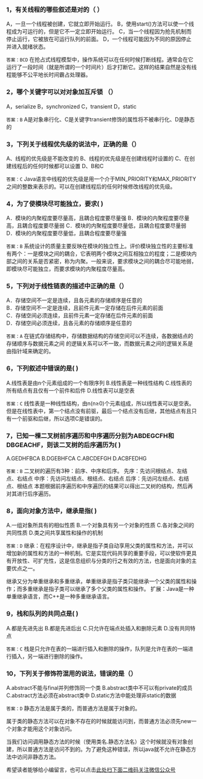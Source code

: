 ### 1，有关线程的哪些叙述是对的（ ）
A，一旦一个线程被创建，它就立即开始运行。
B，使用start()方法可以使一个线程成为可运行的，但是它不一定立即开始运行。
C，当一个线程因为抢先机制而停止运行，它被放在可运行队列的前面。
D，一个线程可能因为不同的原因停止并进入就绪状态。

`答案：BCD`
在抢占式线程模型中，操作系统可以在任何时候打断线程。通常会在它运行了一段时间（就是所谓的一个时间片）后才打断它。这样的结果自然是没有线程能够不公平地长时间霸占处理器。

### 2，哪个关键字可以对对象加互斥锁 （）
A，serialize 
B，synchronized
C，transient
D，static

`答案：B`
A是对象串行化、C是关键字transient修饰的属性将不被串行化、D是静态的

### 3，下列关于线程优先级的说法中，正确的是（）
A、线程的优先级是不能改变的 
B、线程的优先级是在创建线程时设置的 
C、在创建线程后的任何时候都可以设置 
D、B和C

`答案：C`
Java语言中线程的优先级是用一个介于MIN_PRIORITY和MAX_PRIORITY之间的整数来表示的。可以在创建线程后的任何时候修改线程的优先级。

### 4，为了使模块尽可能独立，要求(  )
A．模块的内聚程度要尽量高，且耦合程度要尽量强
B．模块的内聚程度要尽量高，且耦合程度要尽量弱
C．模块的内聚程度要尽量低，且耦合程度要尽量弱
D．模块的内聚程度要尽量低，且耦合程度要尽量强

`答案：B`
系统设计的质量主要反映在模块的独立性上。评价模块独立性的主要标准有两个：一是模块之间的耦合，它表明两个模块之间互相独立的程度；二是模块内部之间的关系是否紧密，称为内聚。一般来说，要求模块之间的耦合尽可能地弱，即模块尽可能独立，而要求模块的内聚程度尽量高。

### 5，下列对于线性链表的描述中正确的是（）
A．存储空间不一定是连续，且各元素的存储顺序是任意的  
B．存储空间不一定是连续，且前件元素一定存储在后件元素的前面  
C．存储空间必须连续，且前件元素一定存储在后件元素的前面  
D．存储空间必须连续，且各元素的存储顺序是任意的

`答案：A`
在链式存储结构中，存储数据结构的存储空间可以不连续，各数据结点的存储顺序与数据元素之间 的逻辑关系可以不一致，而数据元素之间的逻辑关系是由指针域来确定的。

### 6，下列叙述中错误的是( )
A.线性表是由n个元素组成的一个有限序列
B.线性表是一种线性结构
C.线性表的所有结点有且仅有一个前件和后件
D.线性表可以是空表

`答案：C`
线性表是一种线性结构，由n(n≥0)个元素组成，所以线性表可以是空表。但是在线性表中，第一个结点没有前驱，最后一个结点没有后继，其他结点有且只有一个前驱和后继，所以选项C是错误的。

### 7，已知一棵二叉树前序遍历和中序遍历分别为ABDEGCFH和DBGEACHF，则该二叉树的后序遍历为( )
A.GEDHFBCA
B.DGEBHFCA
C.ABCDEFGH
D.ACBFEDHG

`答案：B`
二叉树的遍历有3种：前序、中序和后序。
先序：先访问根结点、左结点、右结点
中序：先访问左结点、根结点、右结点
后序：先访问左结点、右结点、根结点
本题根据前序遍历和中序遍历的结果可以得出二叉树的结构，然后再对其进行后序遍历。

### 8，面向对象方法中，继承是指( )
A.一组对象所具有的相似性质
B.一个对象具有另一个对象的性质
C.各对象之间的共同性质
D.类之间共享属性和操作的机制

`答案：D`
继承：在程序设计中，继承是指子类自动享用父类的属性和方法，并可以增加新的属性和方法的一种机制。它是实现代码共享的重要手段，可以使软件更具有开放性、可扩充性，这是信息组织与分类的行之有效的方法，也是面向对象的主要优点之一。

继承又分为单重继承和多重继承，单重继承是指子类只能继承一个父类的属性和操作；而多重继承是指子类可以继承了多个父类的属性和操作。
扩展：Java是一种单重继承语言，而C++是一种多重继承语言。

### 9，栈和队列的共同点是( )
A.都是先进先出
B.都是先进后出
C.只允许在端点处插入和删除元素
D.没有共同特点

`答案：C`
栈是只允许在表的一端进行插入和删除的操作，队列是允许在表的一端进行插入，另一端进行删除的操作。

### 10，下列关于修饰符混用的说法，错误的是（）
A.abstract不能与final并列修饰同一个类
B.abstract类中不可以有private的成员
C.abstract方法必须在abstract类中
D.static方法中能处理非static的数据

`答案：D`
静态方法是属于类的，而普通方法是属于对象的。

属于类的静态方法可以在对象不存在的时候就能访问到，而普通方法必须先new一个对象才能用这个对象访问。

当我们访问调用静态方法的时候（使用类名.静态方法名）这个时候就没有对象创建，所以普通方法是访问不到的。为了避免这种错误，所以java就不允许在静态方法中访问非静态方法。


希望读者能够给小编留言，也可以点击[此处扫下面二维码关注微信公众号](https://www.ycbbs.vip/?p=28 "此处扫下面二维码关注微信公众号")
